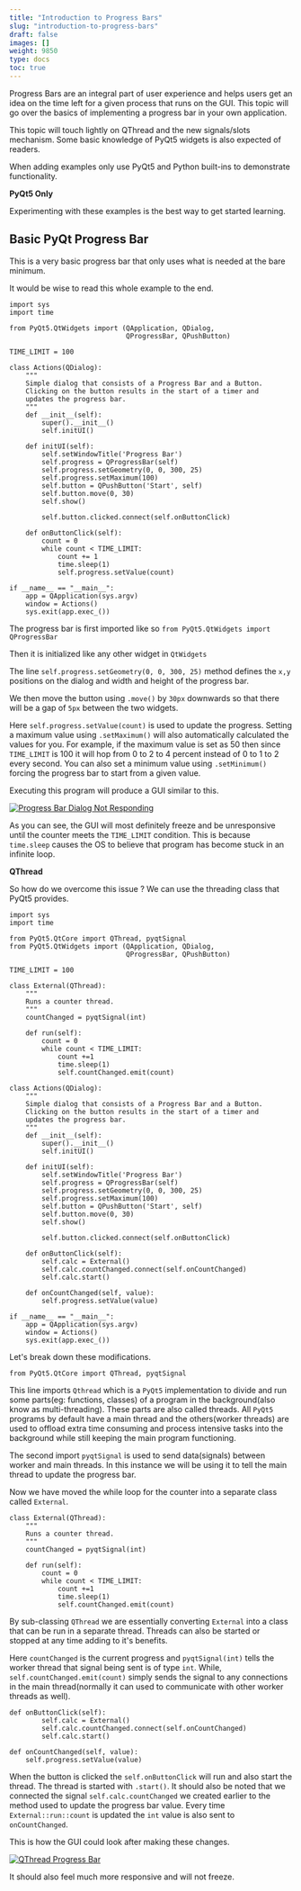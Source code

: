 ```yaml
---
title: "Introduction to Progress Bars"
slug: "introduction-to-progress-bars"
draft: false
images: []
weight: 9850
type: docs
toc: true
---
```


Progress Bars are an integral part of user experience and helps users get an idea on the time left for a given process that runs on the GUI. This topic will go over the basics of implementing a progress bar in your own application.

This topic will touch lightly on QThread and the new signals/slots mechanism. Some basic knowledge of PyQt5 widgets is also expected of readers.

When adding examples only use PyQt5 and Python built-ins to demonstrate functionality. 

**PyQt5 Only**

Experimenting with these examples is the best way to get started learning.

## Basic PyQt Progress Bar
This is a very basic progress bar that only uses what is needed at the bare minimum.

It would be wise to read this whole example to the end.
<!-- language: python-3.5 -->

    import sys
    import time
    
    from PyQt5.QtWidgets import (QApplication, QDialog,
                                 QProgressBar, QPushButton)
    
    TIME_LIMIT = 100
    
    class Actions(QDialog):
        """
        Simple dialog that consists of a Progress Bar and a Button.
        Clicking on the button results in the start of a timer and
        updates the progress bar.
        """
        def __init__(self):
            super().__init__()
            self.initUI()
            
        def initUI(self):
            self.setWindowTitle('Progress Bar')
            self.progress = QProgressBar(self)
            self.progress.setGeometry(0, 0, 300, 25)
            self.progress.setMaximum(100)
            self.button = QPushButton('Start', self)
            self.button.move(0, 30)
            self.show()
    
            self.button.clicked.connect(self.onButtonClick)
    
        def onButtonClick(self):
            count = 0
            while count < TIME_LIMIT:
                count += 1
                time.sleep(1)
                self.progress.setValue(count)
    
    if __name__ == "__main__":
        app = QApplication(sys.argv)
        window = Actions()
        sys.exit(app.exec_())

The progress bar is first imported like so `from PyQt5.QtWidgets import QProgressBar`

Then it is initialized like any other widget in `QtWidgets`

The line `self.progress.setGeometry(0, 0, 300, 25)` method defines the `x,y` positions on the dialog and width and height of the progress bar.

We then move the button using `.move()` by `30px` downwards so that there will be a gap of `5px` between the two widgets.

Here `self.progress.setValue(count)` is used to update the progress. Setting a maximum value using `.setMaximum()` will also automatically calculated the values for you. For example, if the maximum value is set as 50 then since `TIME_LIMIT` is 100 it will hop from 0 to 2 to 4 percent instead of 0 to 1 to 2 every second. You can also set a minimum value using `.setMinimum()` forcing the  progress bar to start from a given value. 

Executing this program will produce a GUI similar to this.

[![Progress Bar Dialog Not Responding][1]][1]

As you can see, the GUI will most definitely freeze and be unresponsive until the counter meets the `TIME_LIMIT` condition. This is because `time.sleep` causes the OS to believe that program has become stuck in an infinite loop.

**QThread**

So how do we overcome this issue ? We can use the threading class that PyQt5 provides.

<!-- language: python-3.5 -->

    import sys
    import time
    
    from PyQt5.QtCore import QThread, pyqtSignal
    from PyQt5.QtWidgets import (QApplication, QDialog,
                                 QProgressBar, QPushButton)
    
    TIME_LIMIT = 100
    
    class External(QThread):
        """
        Runs a counter thread.
        """
        countChanged = pyqtSignal(int)
    
        def run(self):
            count = 0
            while count < TIME_LIMIT:
                count +=1
                time.sleep(1)
                self.countChanged.emit(count)
    
    class Actions(QDialog):
        """
        Simple dialog that consists of a Progress Bar and a Button.
        Clicking on the button results in the start of a timer and
        updates the progress bar.
        """
        def __init__(self):
            super().__init__()
            self.initUI()
            
        def initUI(self):
            self.setWindowTitle('Progress Bar')
            self.progress = QProgressBar(self)
            self.progress.setGeometry(0, 0, 300, 25)
            self.progress.setMaximum(100)
            self.button = QPushButton('Start', self)
            self.button.move(0, 30)
            self.show()
    
            self.button.clicked.connect(self.onButtonClick)
    
        def onButtonClick(self):
            self.calc = External()
            self.calc.countChanged.connect(self.onCountChanged)
            self.calc.start()
    
        def onCountChanged(self, value):
            self.progress.setValue(value)
    
    if __name__ == "__main__":
        app = QApplication(sys.argv)
        window = Actions()
        sys.exit(app.exec_())

Let's break down these modifications.
<!-- language: python-3.5 -->

    from PyQt5.QtCore import QThread, pyqtSignal

This line imports `Qthread` which is a `PyQt5` implementation to divide and run some parts(eg: functions, classes) of a program in the background(also know as multi-threading). These parts are also called threads. All `PyQt5` programs by default have a main thread and the others(worker threads) are used to offload extra time consuming and process intensive tasks into the background while still keeping the main program functioning.

The second import `pyqtSignal` is used to send data(signals) between worker and main threads. In this instance we will be using it to tell the main thread to update the progress bar.


Now we have moved the while loop for the counter into a separate class called `External`.
<!-- language: python-3.5 -->

    class External(QThread):
        """
        Runs a counter thread.
        """
        countChanged = pyqtSignal(int)
    
        def run(self):
            count = 0
            while count < TIME_LIMIT:
                count +=1
                time.sleep(1)
                self.countChanged.emit(count)

By sub-classing `QThread` we are essentially converting `External` into a class that can be run in a separate thread. Threads can also be started or stopped at any time adding to it's benefits.

Here `countChanged` is the current progress and `pyqtSignal(int)` tells the worker thread that signal being sent is of type `int`. While, `self.countChanged.emit(count)` simply sends the signal to any connections in the main thread(normally it can used to  communicate with other worker threads as well).
<!-- language: python-3.5 -->

    def onButtonClick(self):
            self.calc = External()
            self.calc.countChanged.connect(self.onCountChanged)
            self.calc.start()
    
    def onCountChanged(self, value):
        self.progress.setValue(value)

When the button is clicked the `self.onButtonClick` will run and also start the thread. The thread is started with `.start()`. It should also be noted that we connected the signal `self.calc.countChanged` we created earlier to the method used to update the progress bar value. Every time `External::run::count` is updated the `int` value is also sent to `onCountChanged`.

This is how the GUI could look after making these changes.

[![QThread Progress Bar][2]][2]

It should also feel much more responsive and will not freeze.


  [1]: https://i.stack.imgur.com/vQWzR.png
  [2]: https://i.stack.imgur.com/D9e2a.png

